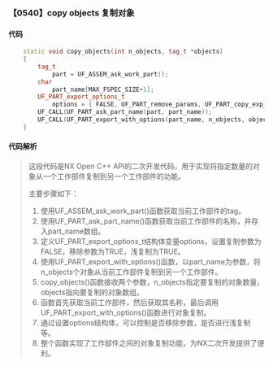 ### 【0540】copy objects 复制对象

#### 代码

```cpp
    static void copy_objects(int n_objects, tag_t *objects)  
    {  
        tag_t  
            part = UF_ASSEM_ask_work_part();  
        char  
            part_name[MAX_FSPEC_SIZE+1];  
        UF_PART_export_options_t  
            options = { FALSE, UF_PART_remove_params, UF_PART_copy_exp_shallowly };  
        UF_CALL(UF_PART_ask_part_name(part, part_name));  
        UF_CALL(UF_PART_export_with_options(part_name, n_objects, objects, &options));  
    }

```

#### 代码解析

> 这段代码是NX Open C++ API的二次开发代码，用于实现将指定数量的对象从一个工作部件复制到另一个工作部件的功能。
>
> 主要步骤如下：
>
> 1. 使用UF_ASSEM_ask_work_part()函数获取当前工作部件的tag。
> 2. 使用UF_PART_ask_part_name()函数获取当前工作部件的名称，并存入part_name数组。
> 3. 定义UF_PART_export_options_t结构体变量options，设置复制参数为FALSE，移除参数为TRUE，浅复制为TRUE。
> 4. 使用UF_PART_export_with_options()函数，以part_name为参数，将n_objects个对象从当前工作部件复制到另一个工作部件。
> 5. copy_objects()函数接收两个参数，n_objects指定要复制的对象数量，objects指向要复制的对象数组。
> 6. 函数首先获取当前工作部件，然后获取其名称，最后调用UF_PART_export_with_options()函数进行对象复制。
> 7. 通过设置options结构体，可以控制是否移除参数，是否进行浅复制等。
> 8. 整个函数实现了工作部件之间的对象复制功能，为NX二次开发提供了便利。
>

